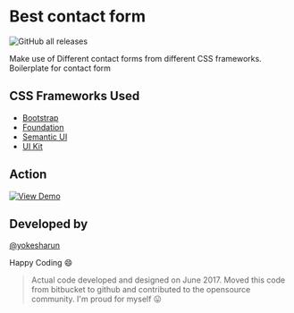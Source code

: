 # Best contact form

![GitHub all releases](https://img.shields.io/github/downloads/yokesharun/best-contact-form/total)

Make use of Different contact forms from different CSS frameworks. Boilerplate for contact form

## CSS Frameworks Used

- [Bootstrap](https://getbootstrap.com/)
- [Foundation](https://get.foundation/)
- [Semantic UI](https://semantic-ui.com/)
- [UI Kit](https://getuikit.com/)

## Action

<div>

[![View Demo](https://img.shields.io/badge/View-Demo-blue?style=for-the-badge)](https://yokesharun.github.io/best-contact-form/)

</div>


## Developed by

[@yokesharun](https://github.com/yokesharun)

Happy Coding :smile:

> Actual code developed and designed on June 2017. Moved this code from bitbucket to github and contributed to the opensource community. I'm proud for myself :stuck_out_tongue:
